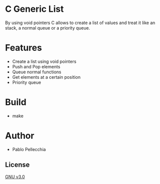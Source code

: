 # C Generic List
By using void pointers C allows to create a list of values and treat it like an stack, a normal queue or a priority queue.

# Features
* Create a list using void pointers
* Push and Pop elements
* Queue normal functions
* Get elements at a certain position
* Priority queue 

# Build
* make

# Author
* Pablo Pellecchia

## License

[GNU v3.0](https://github.com/pablo9891/generic_list/blob/master/LICENSE)

